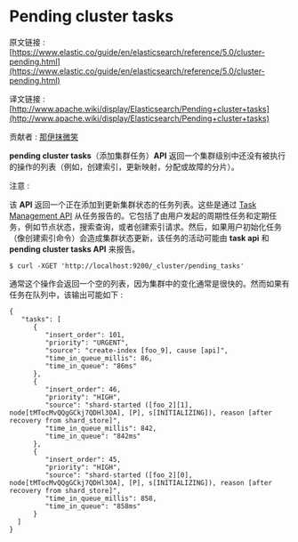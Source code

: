 # Pending cluster tasks

原文链接 : [https://www.elastic.co/guide/en/elasticsearch/reference/5.0/cluster-pending.html](https://www.elastic.co/guide/en/elasticsearch/reference/5.0/cluster-pending.html)

译文链接 : [http://www.apache.wiki/display/Elasticsearch/Pending+cluster+tasks](http://www.apache.wiki/display/Elasticsearch/Pending+cluster+tasks)

贡献者 : [那伊抹微笑](/display/~wangyangting)

**pending cluster tasks**（添加集群任务）**API** 返回一个集群级别中还没有被执行的操作的列表（例如，创建索引，更新映射，分配或故障的分片）。

注意 :

该 **API** 返回一个正在添加到更新集群状态的任务列表。这些是通过 [Task Management API](https://www.elastic.co/guide/en/elasticsearch/reference/5.0/tasks.html "Task Management API") 从任务报告的。它包括了由用户发起的周期性任务和定期任务，例如节点状态，搜索查询，或者创建索引请求。然后，如果用户初始化任务（像创建索引命令）会造成集群状态更新，该任务的活动可能由 **task api** 和 **pending cluster tasks API** 来报告。

```
$ curl -XGET 'http://localhost:9200/_cluster/pending_tasks'
```

通常这个操作会返回一个空的列表，因为集群中的变化通常是很快的。然而如果有任务在队列中，该输出可能如下 : 

```
{
   "tasks": [
      {
         "insert_order": 101,
         "priority": "URGENT",
         "source": "create-index [foo_9], cause [api]",
         "time_in_queue_millis": 86,
         "time_in_queue": "86ms"
      },
      {
         "insert_order": 46,
         "priority": "HIGH",
         "source": "shard-started ([foo_2][1], node[tMTocMvQQgGCkj7QDHl3OA], [P], s[INITIALIZING]), reason [after recovery from shard_store]",
         "time_in_queue_millis": 842,
         "time_in_queue": "842ms"
      },
      {
         "insert_order": 45,
         "priority": "HIGH",
         "source": "shard-started ([foo_2][0], node[tMTocMvQQgGCkj7QDHl3OA], [P], s[INITIALIZING]), reason [after recovery from shard_store]",
         "time_in_queue_millis": 858,
         "time_in_queue": "858ms"
      }
  ]
}
```